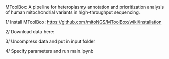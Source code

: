 MToolBox: A pipeline for heteroplasmy annotation and prioritization analysis of human mitochondrial variants in high-throughput sequencing.

  1/ Install MToolBox: https://github.com/mitoNGS/MToolBox/wiki/Installation 
  
  2/ Download data here: 
  
  3/ Uncompress data and put in input folder
  
  4/ Specify parameters and run main.ipynb
